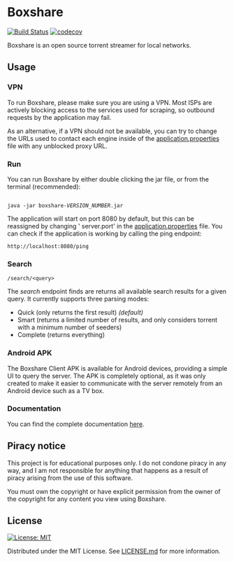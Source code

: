 # Boxshare

[![Build Status](https://travis-ci.com/Vonathar/boxshare.svg?token=fUKSDpqhxEVNtDPifgjH&branch=master)](https://travis-ci.com/Vonathar/boxshare)
[![codecov](https://codecov.io/gh/Vonathar/boxshare/branch/master/graph/badge.svg?token=5I037Q3NOJ)](https://codecov.io/gh/Vonathar/boxshare)

Boxshare is an open source torrent streamer for local networks.

## Usage

### VPN

To run Boxshare, please make sure you are using a VPN. Most ISPs are actively blocking access to the
services used for scraping, so outbound requests by the application may fail.

As an alternative, if a VPN should not be available, you can try to change the URLs used to contact
each engine inside of the [application.properties](src/main/resources/application.properties) file
with any unblocked proxy URL.

### Run

You can run Boxshare by either double clicking the jar file, or from the terminal (recommended):

<code>
java -jar boxshare-<em>VERSION_NUMBER</em>.jar
</code>

The application will start on port 8080 by default, but this can be reassigned by changing '
server.port' in the [application.properties](src/main/resources/application.properties) file. You
can check if the application is working by calling the ping endpoint:

`http://localhost:8080/ping`

### Search

`/search/<query>`

The _search_ endpoint finds are returns all available search results for a given query. It currently
supports three parsing modes:

- Quick (only returns the first result) _(default)_
- Smart (returns a limited number of results, and only considers torrent with a minimum number of
  seeders)
- Complete (returns everything)

### Android APK

The Boxshare Client APK is available for Android devices, providing a simple UI to query the server.
The APK is completely optional, as it was only created to make it easier to communicate with the
server remotely from an Android device such as a TV box.

### Documentation

You can find the complete documentation [here](https://vonathar.github.io/boxshare/).

## Piracy notice

This project is for educational purposes only. I do not condone piracy in any way, and I am not
responsible for anything that happens as a result of piracy arising from the use of this software.

You must own the copyright or have explicit permission from the owner of the copyright for any
content you view using Boxshare.

## License

[![License: MIT](https://img.shields.io/badge/License-MIT-yellow.svg)](https://opensource.org/licenses/MIT)

Distributed under the MIT License. See [LICENSE.md](LICENSE.md) for more information.
